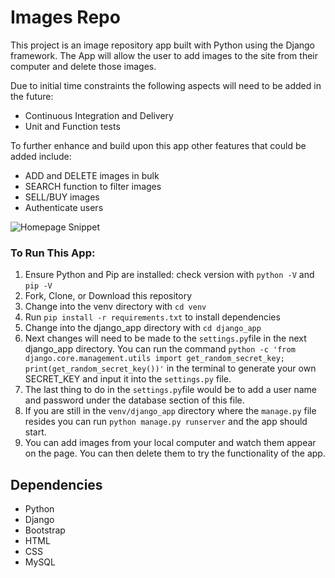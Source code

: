 # Images Repo

This project is an image repository app built with Python using the Django framework. The App will allow the user to add images to the site from their computer and delete those images.

Due to initial time constraints the following aspects will need to be added in the future:
* Continuous Integration and Delivery
* Unit and Function tests

To further enhance and build upon this app other features that could be added include:
- ADD and DELETE images in bulk
- SEARCH function to filter images
- SELL/BUY images
- Authenticate users

![Homepage Snippet](https://i.imgur.com/B56IYOx.png)

### To Run This App:
1. Ensure Python and Pip are installed: check version with ```python -V``` and ```pip -V```
2. Fork, Clone, or Download this repository
3. Change into the venv directory with ```cd venv```
4. Run ```pip install -r requirements.txt``` to install dependencies
5. Change into the django_app directory with ```cd django_app```
6. Next changes will need to be made to the ```settings.py```file in the next django_app directory. You can run the command ```python -c 'from django.core.management.utils import get_random_secret_key; print(get_random_secret_key())'``` in the terminal to generate your own SECRET_KEY and input it into the ```settings.py``` file.
7. The last thing to do in the ```settings.py```file would be to add a user name and password under the database section of this file.
8. If you are still in the ```venv/django_app``` directory where the ```manage.py``` file resides you can run ```python manage.py runserver``` and the app should start.
9. You can add images from your local computer and watch them appear on the page. You can then delete them to try the functionality of the app.

## Dependencies
- Python
- Django
- Bootstrap
- HTML
- CSS
- MySQL